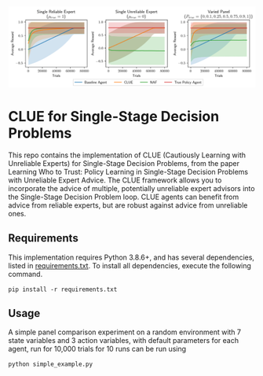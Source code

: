 ![alt text](images/panel_comparison.png "Agent performance comparison across different panels of experts")
# CLUE for Single-Stage Decision Problems
This repo contains the implementation of CLUE (Cautiously Learning with Unreliable Experts) for Single-Stage Decision Problems, from the paper Learning Who to Trust: Policy Learning in Single-Stage Decision Problems with Unreliable Expert Advice. The CLUE framework allows you to incorporate the advice of multiple, potentially unreliable expert advisors into the Single-Stage Decision Problem loop. CLUE agents can benefit from advice from reliable experts, but are robust against advice from unreliable ones.

## Requirements
This implementation requires Python 3.8.6+, and has several dependencies, listed in [requirements.txt](requirements.txt). To install all dependencies, execute the following command.
```setup
pip install -r requirements.txt
```

## Usage
A simple panel comparison experiment on a random environment with 7 state variables and 3 action variables, with default parameters for each agent, run for 10,000 trials for 10 runs can be run using
```panel
python simple_example.py
```
